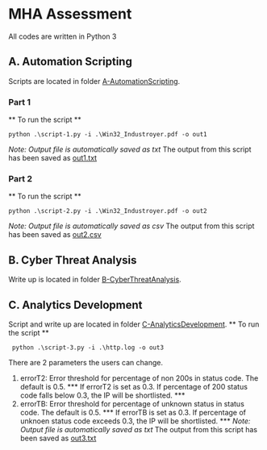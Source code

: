 # MHA Assessment
All codes are written in Python 3
## A. Automation Scripting
Scripts are located in folder [A-AutomationScripting](./A-AutomationScripting).
### Part 1
** To run the script **
```
python .\script-1.py -i .\Win32_Industroyer.pdf -o out1     
```
*Note: Output file is automatically saved as txt*
The output from this script has been saved as [out1.txt](./out1.txt)

### Part 2
** To run the script **
```
python .\script-2.py -i .\Win32_Industroyer.pdf -o out2
```
*Note: Output file is automatically saved as csv*
The output from this script has been saved as [out2.csv](./out2.csv)

## B. Cyber Threat Analysis
Write up is located in folder [B-CyberThreatAnalysis](./B-CyberThreatAnalysis).

## C. Analytics Development
Script and write up are located in folder [C-AnalyticsDevelopment](./C-AnalyticsDevelopment).
** To run the script **
```
 python .\script-3.py -i .\http.log -o out3
```
There are 2 parameters the users can change.
1. errorT2: Error threshold for percentage of non 200s in status code. The default is 0.5.
*** If errorT2 is set as 0.3. If percentage of 200 status code falls below 0.3, the IP will be shortlisted. ***
2. errorTB: Error threshold for percentage of unknown status in status code. The default is 0.5.
*** If errorTB is set as 0.3. If percentage of unknoen status code exceeds 0.3, the IP will be shortlisted. ***
*Note: Output file is automatically saved as txt*
The output from this script has been saved as [out3.txt](./out3.txt)